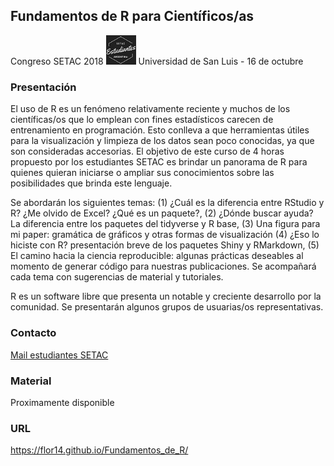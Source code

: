 ## Fundamentos de R para Científicos/as

Congreso SETAC 2018
<img src="logo_chico.png" width="48">
Universidad de San Luis - 16 de octubre 

### Presentación 

El uso de R es un fenómeno relativamente reciente y muchos de los científicas/os que lo emplean con fines estadísticos carecen de entrenamiento en programación. Esto conlleva a que herramientas útiles para la visualización y limpieza de los datos sean poco conocidas, ya que son consideradas accesorias. El objetivo de este curso de 4 horas propuesto por los estudiantes SETAC es brindar un panorama de R para quienes quieran iniciarse o ampliar sus conocimientos sobre las posibilidades que brinda este lenguaje.

Se abordarán los siguientes temas: (1) ¿Cuál es la diferencia entre RStudio y R? ¿Me olvido de Excel? ¿Qué es un paquete?, (2) ¿Dónde buscar ayuda? La diferencia entre los paquetes del tidyverse y R base, (3) Una figura para mi paper: gramática de gráficos y otras formas de visualización (4) ¿Eso lo hiciste con R? presentación breve de los paquetes Shiny y RMarkdown, (5) El camino hacia la ciencia reproducible: algunas prácticas deseables al momento de generar código para nuestras publicaciones. Se acompañará cada tema con sugerencias de material y tutoriales.

R es un software libre que presenta un notable y creciente desarrollo por la comunidad. Se presentarán algunos grupos de usuarias/os representativas.

### Contacto

[Mail estudiantes SETAC](estudiantessetac.arg@gmail.com )

### Material

Proximamente disponible

### URL
https://flor14.github.io/Fundamentos_de_R/

